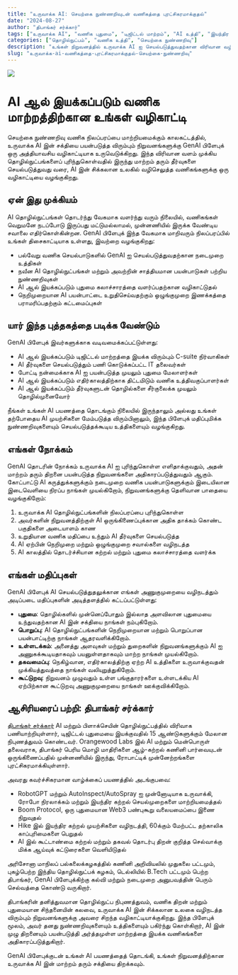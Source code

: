 ```yaml
---
title: "உருவாக்க AI: செயற்கை நுண்ணறிவுடன் வணிகத்தை புரட்சிகரமாக்குதல்"
date: "2024-08-27"
author: "திபாங்கர் சர்க்கார்"
tags: ["உருவாக்க AI", "வணிக புதுமை", "டிஜிட்டல் மாற்றம்", "AI உத்தி", "இயந்திர கற்றல்"]
categories: ["தொழில்நுட்பம்", "வணிக உத்தி", "செயற்கை நுண்ணறிவு"]
description: "உங்கள் நிறுவனத்தில் உருவாக்க AI ஐ செயல்படுத்துவதற்கான விரிவான வழிகாட்டியை கண்டறியுங்கள். புதுமையை உந்துதல், திறனை அதிகரித்தல், மற்றும் வேகமாக மாறிவரும் வணிக சூழலில் முன்னணியில் இருப்பதற்கு நவீன AI தொழில்நுட்பங்களை பயன்படுத்துவது எப்படி என்பதை அறிந்து கொள்ளுங்கள்."
slug: "உருவாக்க-ai-வணிகத்தை-புரட்சிகரமாக்குதல்-செயற்கை-நுண்ணறிவு"
---
```


![](index.png)

# AI ஆல் இயக்கப்படும் வணிக மாற்றத்திற்கான உங்கள் வழிகாட்டி

செயற்கை நுண்ணறிவு வணிக நிலப்பரப்பை மாற்றியமைக்கும் காலகட்டத்தில், உருவாக்க AI இன் சக்தியை பயன்படுத்த விரும்பும் நிறுவனங்களுக்கு GenAI பிளேபுக் ஒரு அத்தியாவசிய வழிகாட்டியாக உருவெடுக்கிறது. இந்த விரிவான வளம் முக்கிய தொழில்நுட்பங்களைப் புரிந்துகொள்வதில் இருந்து மாற்றம் தரும் தீர்வுகளை செயல்படுத்துவது வரை, AI இன் சிக்கலான உலகில் வழிசெலுத்த வணிகங்களுக்கு ஒரு வழிகாட்டியை வழங்குகிறது.

## ஏன் இது முக்கியம்

AI தொழில்நுட்பங்கள் தொடர்ந்து வேகமாக வளர்ந்து வரும் நிலையில், வணிகங்கள் வெறுமனே நடப்போடு இருப்பது மட்டுமல்லாமல், முன்னணியில் இருக்க வேண்டிய சவாலை எதிர்கொள்கின்றன. GenAI பிளேபுக் இந்த வேகமாக மாறிவரும் நிலப்பரப்பில் உங்கள் திசைகாட்டியாக உள்ளது, இவற்றை வழங்குகிறது:

- பல்வேறு வணிக செயல்பாடுகளில் GenAI ஐ செயல்படுத்துவதற்கான நடைமுறை உத்திகள்
- நவீன AI தொழில்நுட்பங்கள் மற்றும் அவற்றின் சாத்தியமான பயன்பாடுகள் பற்றிய நுண்ணறிவுகள்
- AI ஆல் இயக்கப்படும் புதுமை கலாச்சாரத்தை வளர்ப்பதற்கான வழிகாட்டுதல்
- நெறிமுறையான AI பயன்பாட்டை உறுதிசெய்வதற்கும் ஒழுங்குமுறை இணக்கத்தை பராமரிப்பதற்கும் கட்டமைப்புகள்

## யார் இந்த புத்தகத்தை படிக்க வேண்டும்

GenAI பிளேபுக் இவர்களுக்காக வடிவமைக்கப்பட்டுள்ளது:

- AI ஆல் இயக்கப்படும் டிஜிட்டல் மாற்றத்தை இயக்க விரும்பும் C-suite நிர்வாகிகள்
- AI தீர்வுகளை செயல்படுத்தும் பணி கொடுக்கப்பட்ட IT தலைவர்கள்
- போட்டி நன்மைக்காக AI ஐ பயன்படுத்த முயலும் புதுமை மேலாளர்கள்
- AI ஆல் இயக்கப்படும் எதிர்காலத்திற்காக திட்டமிடும் வணிக உத்திவகுப்பாளர்கள்
- AI ஆல் இயக்கப்படும் தீர்வுகளுடன் தொழில்களை சீர்குலைக்க முயலும் தொழில்முனைவோர்

நீங்கள் உங்கள் AI பயணத்தை தொடங்கும் நிலையில் இருந்தாலும் அல்லது உங்கள் தற்போதைய AI முயற்சிகளை மேம்படுத்த விரும்பினாலும், இந்த பிளேபுக் மதிப்புமிக்க நுண்ணறிவுகளையும் செயல்படுத்தக்கூடிய உத்திகளையும் வழங்குகிறது.

## எங்கள் நோக்கம்

GenAI தொடரின் நோக்கம் உருவாக்க AI ஐ புரிந்துகொள்ள எளிதாக்குவதும், அதன் மாற்றம் தரும் திறனை பயன்படுத்த நிறுவனங்களை அதிகாரப்படுத்துவதும் ஆகும். கோட்பாட்டு AI கருத்துக்களுக்கும் நடைமுறை வணிக பயன்பாடுகளுக்கும் இடையிலான இடைவெளியை நிரப்ப நாங்கள் முயல்கிறோம், நிறுவனங்களுக்கு தெளிவான பாதையை வழங்குகிறோம்:

1. உருவாக்க AI தொழில்நுட்பங்களின் நிலப்பரப்பை புரிந்துகொள்ள
2. அவர்களின் நிறுவனத்திற்குள் AI ஒருங்கிணைப்புக்கான அதிக தாக்கம் கொண்ட பகுதிகளை அடையாளம் காண
3. உறுதியான வணிக மதிப்பை உந்தும் AI தீர்வுகளை செயல்படுத்த
4. AI ஏற்பின் நெறிமுறை மற்றும் ஒழுங்குமுறை சவால்களை வழிநடத்த
5. AI காலத்தில் தொடர்ச்சியான கற்றல் மற்றும் புதுமை கலாச்சாரத்தை வளர்க்க

## எங்கள் மதிப்புகள்

GenAI பிளேபுக் AI செயல்படுத்துதலுக்கான எங்கள் அணுகுமுறையை வழிநடத்தும் அடிப்படை மதிப்புகளின் அடித்தளத்தில் கட்டப்பட்டுள்ளது:

- **புதுமை**: தொழில்களில் முன்னெப்போதும் இல்லாத அளவிலான புதுமையை உந்துவதற்கான AI இன் சக்தியை நாங்கள் நம்புகிறோம்.
- **பொறுப்பு**: AI தொழில்நுட்பங்களின் நெறிமுறையான மற்றும் பொறுப்பான பயன்பாட்டிற்கு நாங்கள் ஆதரவளிக்கிறோம்.
- **உள்ளடக்கம்**: அனைத்து அளவுகள் மற்றும் துறைகளின் நிறுவனங்களுக்கும் AI ஐ அணுகக்கூடியதாகவும் பயனுள்ளதாகவும் மாற்ற நாங்கள் முயல்கிறோம்.
- **தகவமைப்பு**: நெகிழ்வான, எதிர்காலத்திற்கு ஏற்ற AI உத்திகளை உருவாக்குவதன் முக்கியத்துவத்தை நாங்கள் வலியுறுத்துகிறோம்.
- **கூட்டுறவு**: நிறுவனம் முழுவதும் உள்ள பங்குதாரர்களை உள்ளடக்கிய AI ஏற்பிற்கான கூட்டுறவு அணுகுமுறையை நாங்கள் ஊக்குவிக்கிறோம்.

## ஆசிரியரைப் பற்றி: திபாங்கர் சர்க்கார்

[திபாங்கர் சர்க்கார்](https://www.dipankar.name) AI மற்றும் பிளாக்செயின் தொழில்நுட்பத்தில் விரிவாக பணியாற்றியுள்ளார், டிஜிட்டல் புதுமையை இயக்குவதில் 15 ஆண்டுகளுக்கும் மேலான நிபுணத்துவம் கொண்டவர். Orangewood Labs இல் AI மற்றும் மென்பொருள் தலைவராக, திபாங்கர் பெரிய மொழி மாதிரிகளை ஆழ்-கற்றல் கணினி பார்வையுடன் ஒருங்கிணைப்பதில் முன்னணியில் இருந்து, ரோபாட்டிக் முன்னேற்றங்களை புரட்சிகரமாக்கியுள்ளார்.

அவரது கவர்ச்சிகரமான வாழ்க்கைப் பயணத்தில் அடங்குபவை:

- RobotGPT மற்றும் AutoInspect/AutoSpray ஐ முன்னோடியாக உருவாக்கி, ரோபோ நிரலாக்கம் மற்றும் இயந்திர கற்றல் செயல்முறைகளை மாற்றியமைத்தல்
- Boom Protocol, ஒரு புதுமையான Web3 பண்புகூறு வலையமைப்பை இணை நிறுவுதல்
- Hike இல் இயந்திர கற்றல் முயற்சிகளை வழிநடத்தி, 60க்கும் மேற்பட்ட தற்காலிக காப்புரிமைகளை பெறுதல்
- AI இல் கூட்டாண்மை கற்றல் மற்றும் தகவல் தொடர்பு திறன் குறித்த செல்வாக்கு மிக்க ஆய்வுக் கட்டுரைகளை வெளியிடுதல்

அரிசோனா மாநிலப் பல்கலைக்கழகத்தில் கணினி அறிவியலில் முதுகலை பட்டமும், புகழ்பெற்ற இந்திய தொழில்நுட்பக் கழகம், டெல்லியில் B.Tech பட்டமும் பெற்ற திபாங்கர், GenAI பிளேபுக்கிற்கு கல்வி மற்றும் நடைமுறை அனுபவத்தின் பெரும் செல்வத்தை கொண்டு வருகிறார்.

திபாங்கரின் தனித்துவமான தொழில்நுட்ப நிபுணத்துவம், வணிக திறன் மற்றும் புதுமையான சிந்தனையின் கலவை, உருவாக்க AI இன் சிக்கலான உலகை வழிநடத்த விரும்பும் நிறுவனங்களுக்கு அவரை சிறந்த வழிகாட்டியாக்குகிறது. இந்த பிளேபுக் மூலம், அவர் தனது நுண்ணறிவுகளையும் உத்திகளையும் பகிர்ந்து கொள்கிறார், AI இன் முழு திறனையும் பயன்படுத்தி அர்த்தமுள்ள மாற்றத்தை இயக்க வணிகங்களை அதிகாரப்படுத்துகிறார்.

GenAI பிளேபுக்குடன் உங்கள் AI பயணத்தைத் தொடங்கி, உங்கள் நிறுவனத்திற்கான உருவாக்க AI இன் மாற்றம் தரும் சக்தியை திறக்கவும்.